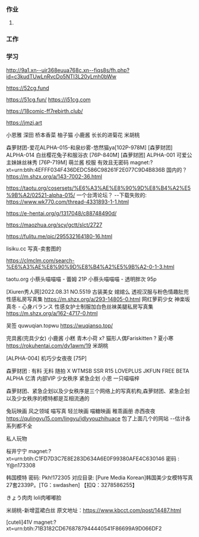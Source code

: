 ### 作业
1. 

### 工作


### 学习


http://9a1.xn--uir368euua768c.xn--fiqs8s/fh.php?id=c3kudTUwLnRvcDo5NTI3L20yLmh0bWw

https://52cg.fund

https://51cg.fun/
https://i51cg.com


https://18comic-ff7rebirth.club/



https://jmzj.art

小恩雅
深田
桥本香菜
柚子猫
小鹿酱        长长的进菊花
米胡桃



森萝财团-爱花ALPHA-015-和泉纱雾-悠然猫ya[102P-978M] 
[森萝财团] ALPHA-014 白丝樱花兔子和服浴衣 [76P-840M]
[森萝财团] ALPHA-001 可爱公主妹妹丝袜秀 [76P-719M]
萌兰酱  校服
有效且无密码
magnet:?xt=urn:btih:4EFFF034F436DEDC586C98261F2E077C9D4B836B
国内的？
https://m.shzx.org/a/143-7002-36.html

https://taotu.org/cosersets/%E6%A3%AE%E8%90%9D%E8%B4%A2%E5%9B%A2/02521-alpha-015/
一个台湾论坛？   --下载失败的:
https://www.wk770.com/thread-4331893-1-1.html

https://e-hentai.org/g/1317048/c88748490d/

https://maozhua.org/scy/gctt/slct/2727

https://fulitu.me/pic/295532164180-16.html



lisiku.cc    写真-卖套图的

https://clmclm.com/search-%E6%A3%AE%E8%90%9D%E8%B4%A2%E5%9B%A2-0-1-3.html



taotu.org
小蔡头喵喵喵 - 蕾姆 21P
小蔡头喵喵喵 - 透明胖次 95p


[Xiuren秀人网]2022.08.31 NO.5519 古装美女 婠婠么 透视汉服与粉色情趣肚兜性感私房写真集
https://m.shzx.org/a/293-14805-0.html
网红萝莉少女 神楽坂真冬 - 心身バランス 性感女护士制服加白色丝袜美腿私房写真集
https://m.shzx.org/a/162-4717-0.html


吴签
quwuqian.topwu
https://wuqianso.top/

完具酱(完具少女)
小鹿酱
小糕
青木小荷 x?
猫形人偶Fariskitten ?
夏小寒  https://rokuhentai.com/dv1awm/19
米胡桃


[ALPHA-004] 机巧少女夜夜 [75P]

森萝财团   : 有料  无料  随拍  X  WTMSB  SSR  R15  LOVEPLUS  JKFUN  FREE  BETA  ALPHA  亿清  内部VIP
少女秩序
紧急企划                    小恩    一只喵喵梓


森萝财团、紧急企划以及少女秩序是三个网络上的写真机构,森萝财团、紧急企划以及少女秩序的模特都是互相流通的

兔玩映画
风之领域
喵写真
轻兰映画
喵糖映画
稚乖画册           赤西夜夜
https://qulingyu15.com/lingyu/jdlyyouzhihuace     包了上面几个的网站 --估计各系列都不全

私人玩物   


桜井宁宁
magnet:?xt=urn:btih:C1FD7D3C7E8E283D634A6E0F99380AFE4C630146
密码 : Y@n173308


韩国模特
密码: Pkh!172305
对应目录:
[Pure Media Korean]韩国美少女模特写真27套2339P。[TG：swdashen] 【扣Q：3278586255】


きょう肉肉  loli肉嘟嘟脸


米胡桃-新增蓝裙白丝
原文地址：https://www.kbcct.com/post/14487.html

[cuteli]41V
magnet:?xt=urn:btih:71B3182CD6768787944440541F86699A9D066DF2





